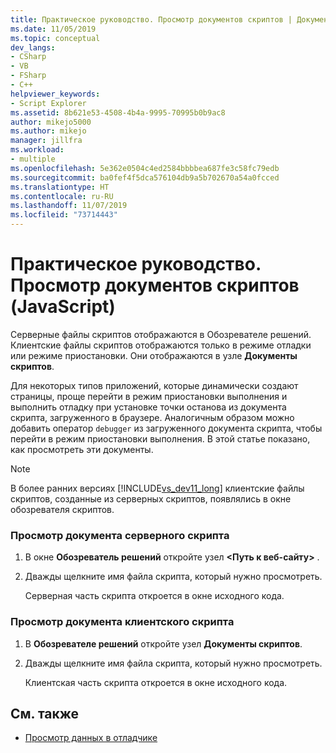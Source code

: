```yaml
---
title: Практическое руководство. Просмотр документов скриптов | Документация Майкрософт
ms.date: 11/05/2019
ms.topic: conceptual
dev_langs:
- CSharp
- VB
- FSharp
- C++
helpviewer_keywords:
- Script Explorer
ms.assetid: 8b621e53-4508-4b4a-9995-70995b0b9ac8
author: mikejo5000
ms.author: mikejo
manager: jillfra
ms.workload:
- multiple
ms.openlocfilehash: 5e362e0504c4ed2584bbbbea687fe3c58fc79edb
ms.sourcegitcommit: ba0fef4f5dca576104db9a5b702670a54a0fcced
ms.translationtype: HT
ms.contentlocale: ru-RU
ms.lasthandoff: 11/07/2019
ms.locfileid: "73714443"
---
```

# <a name="how-to-view-script-documents-javascript"></a>Практическое руководство. Просмотр документов скриптов (JavaScript)

Серверные файлы скриптов отображаются в Обозревателе решений. Клиентские файлы скриптов отображаются только в режиме отладки или режиме приостановки. Они отображаются в узле **Документы скриптов**.

Для некоторых типов приложений, которые динамически создают страницы, проще перейти в режим приостановки выполнения и выполнить отладку при установке точки останова из документа скрипта, загруженного в браузере. Аналогичным образом можно добавить оператор `debugger` из загруженного документа скрипта, чтобы перейти в режим приостановки выполнения. В этой статье показано, как просмотреть эти документы.

> [!NOTE]
> В более ранних версиях [!INCLUDE[vs_dev11_long](../data-tools/includes/vs_dev11_long_md.md)] клиентские файлы скриптов, созданные из серверных скриптов, появлялись в окне обозревателя скриптов.

### <a name="to-view-a-server-side-script-document"></a>Просмотр документа серверного скрипта

1. В окне **Обозреватель решений** откройте узел **\<Путь к веб-сайту>** .

2. Дважды щелкните имя файла скрипта, который нужно просмотреть.

     Серверная часть скрипта откроется в окне исходного кода.

### <a name="to-view-a-client-side-script-document"></a>Просмотр документа клиентского скрипта

1. В **Обозревателе решений** откройте узел **Документы скриптов**.

2. Дважды щелкните имя файла скрипта, который нужно просмотреть.

     Клиентская часть скрипта откроется в окне исходного кода.

## <a name="see-also"></a>См. также
- [Просмотр данных в отладчике](../debugger/viewing-data-in-the-debugger.md)